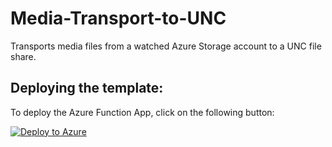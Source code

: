 # Media-Transport-to-UNC
Transports media files from a watched Azure Storage account to a UNC file share.

## Deploying the template:
To deploy the Azure Function App, click on the following button:

[![Deploy to Azure](http://azuredeploy.net/deploybutton.png)](https://portal.azure.com/#create/Microsoft.Template/uri/https%3A%2F%2Fraw.githubusercontent.com%2FStratusOn%2FMedia-Transport-to-UNC%2Fmaster%2Fsrc%2FDeployments%2Fazuredeploy.json)

